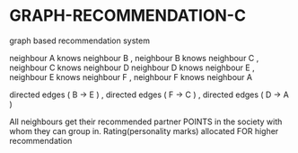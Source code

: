# GRAPH-RECOMMENDATION-C

graph based recommendation system 

neighbour A knows neighbour B , neighbour B knows neighbour C , neighbour C knows neighbour D
neighbour D knows neighbour E , neighbour E knows neighbour F , neighbour F knows neighbour A

directed edges ( B -> E ) , directed edges ( F -> C ) , directed edges ( D -> A )

All neighbours get their recommended partner POINTS in the society with whom they can group in.
Rating(personality marks) allocated FOR higher recommendation
